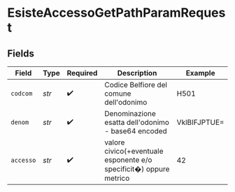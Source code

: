 # EsisteAccessoGetPathParamRequest


## Fields

| Field                                                              | Type                                                               | Required                                                           | Description                                                        | Example                                                            |
| ------------------------------------------------------------------ | ------------------------------------------------------------------ | ------------------------------------------------------------------ | ------------------------------------------------------------------ | ------------------------------------------------------------------ |
| `codcom`                                                           | *str*                                                              | :heavy_check_mark:                                                 | Codice Belfiore del comune dell'odonimo                            | H501                                                               |
| `denom`                                                            | *str*                                                              | :heavy_check_mark:                                                 | Denominazione esatta dell'odonimo - base64 encoded                 | VklBIFJPTUE=                                                       |
| `accesso`                                                          | *str*                                                              | :heavy_check_mark:                                                 | valore civico(+eventuale esponente e/o specificit�) oppure metrico | 42                                                                 |